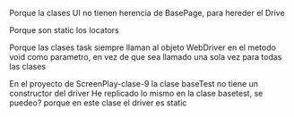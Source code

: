 Porque la clases UI no tienen herencia de BasePage, 
para hereder el Drive

Porque son static los locators

Porque las clases task siempre llaman al objeto
WebDriver en el metodo void como parametro,
en vez de que sea llamado una sola vez 
para todas las clases

En el proyecto de ScreenPlay-clase-9 la clase
baseTest no tiene un constructor del driver
He replicado lo mismo en la clase basetest, se puedeo? 
porque en este clase el driver es static